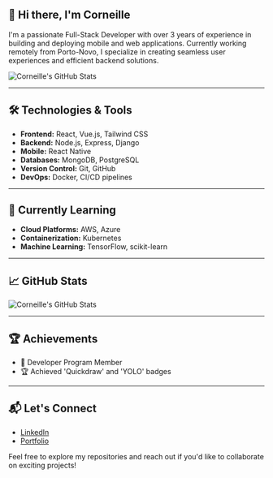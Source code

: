 ## 👋 Hi there, I'm Corneille

I'm a passionate Full-Stack Developer with over 3 years of experience in building and deploying mobile and web applications. Currently working remotely from Porto-Novo, I specialize in creating seamless user experiences and efficient backend solutions.

![Corneille's GitHub Stats](https://github-readme-stats.vercel.app/api?username=Corneille9\&show_icons=true\&hide_title=true\&count_private=true\&hide=prs\&theme=radical)

---

## 🛠️ Technologies & Tools

* **Frontend:** React, Vue.js, Tailwind CSS
* **Backend:** Node.js, Express, Django
* **Mobile:** React Native
* **Databases:** MongoDB, PostgreSQL
* **Version Control:** Git, GitHub
* **DevOps:** Docker, CI/CD pipelines

---

## 🌱 Currently Learning

* **Cloud Platforms:** AWS, Azure
* **Containerization:** Kubernetes
* **Machine Learning:** TensorFlow, scikit-learn

---

## 📈 GitHub Stats

![Corneille's GitHub Stats](https://github-readme-stats.vercel.app/api/top-langs/?username=Corneille9\&layout=compact\&theme=radical)

---

## 🏆 Achievements

* 🎯 Developer Program Member
* 🏆 Achieved 'Quickdraw' and 'YOLO' badges

---

## 📬 Let's Connect

* [LinkedIn](https://www.linkedin.com/in/corneille-bankole-478992226)
* [Portfolio](https://corneille.dev)

Feel free to explore my repositories and reach out if you'd like to collaborate on exciting projects!

